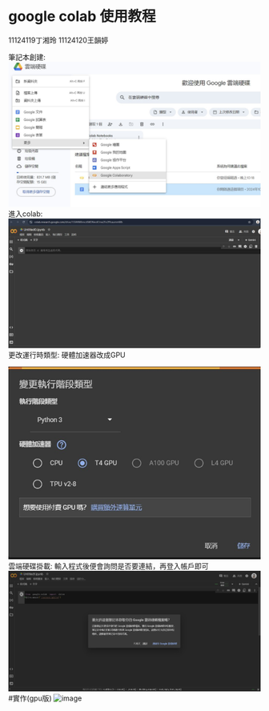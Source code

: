 # google colab 使用教程
11124119丁湘玲 11124120王韻婷

筆記本創建:
![image](https://github.com/ALICE8520/colab/blob/main/p0.1.jpg)
進入colab:
![image](https://github.com/ALICE8520/colab/blob/main/P0.2.jpg)
更改運行時類型:
硬體加速器改成GPU

![image](https://github.com/ALICE8520/colab/blob/main/p1.jpg)
雲端硬碟掛載:
輸入程式後便會詢問是否要連結，再登入帳戶即可
![image](https://github.com/ALICE8520/colab/blob/main/p4.jpg)
#實作(gpu版)
![image]()

